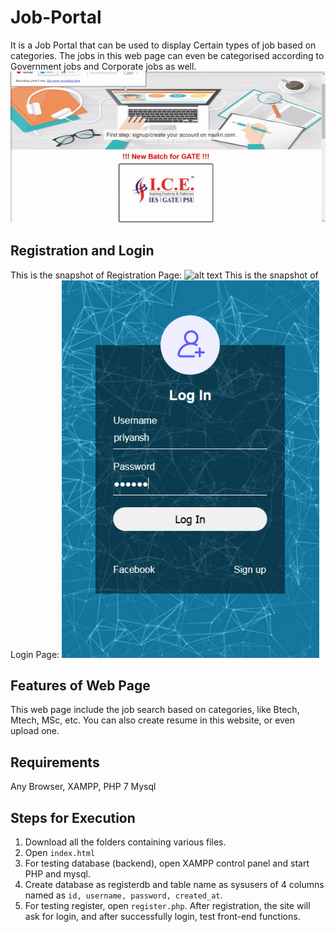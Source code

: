 # Job-Portal
It is a Job Portal that can be used to display Certain types of job based on categories. The jobs in this web page can even be categorised according to Government jobs and Corporate jobs as well.
![alt text](https://github.com/dhairya2707/Job-Portal/blob/master/Screenshots/gif.gif "Job Portal")
## Registration and Login
This is the snapshot of Registration Page: ![alt text](https://github.com/dhairya2707/Job-Portal/blob/master/screenshots/signup.PNG "Registration Page")
This is the snapshot of Login Page: ![alt text](https://github.com/dhairya2707/Job-Portal/blob/master/Screenshots/login.PNG "Login Page")
## Features of Web Page
This web page include the job search based on categories, like Btech, Mtech, MSc, etc.
You can also create resume in this website, or even upload one.
## Requirements
Any Browser, XAMPP, PHP 7 Mysql
## Steps for Execution 
1. Download all the folders containing various files.
2. Open `index.html`
3. For testing database (backend), open XAMPP control panel and start PHP and mysql.
4. Create database as registerdb and table name as sysusers of 4 columns named as `id, username, password, created_at`.
5. For testing register, open `register.php`. After registration, the site will ask for login, and after successfully login, test front-end functions.
